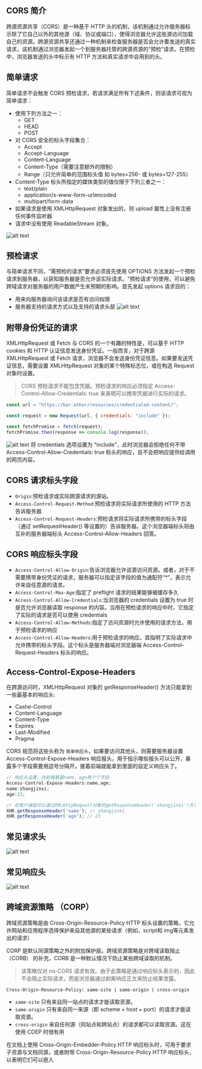 ## CORS 简介

跨源资源共享（CORS）是一种基于 HTTP 头的机制，该机制通过允许服务器标示除了它自己以外的其他源（域、协议或端口），使得浏览器允许这些源访问加载自己的资源。跨源资源共享还通过一种机制来检查服务器是否会允许要发送的真实请求，该机制通过浏览器发起一个到服务器托管的跨源资源的“预检”请求。在预检中，浏览器发送的头中标示有 HTTP 方法和真实请求中会用到的头。

## 简单请求

简单请求不会触发 CORS 预检请求，若请求满足所有下述条件，则该请求可视为简单请求：

- 使用下列方法之一：
  - GET
  - HEAD
  - POST
- 对 CORS 安全的标头字段集合：
  - Accept
  - Accept-Language
  - Content-Language
  - Content-Type（需要注意额外的限制）
  - Range（只允许简单的范围标头值 如 bytes=256- 或 bytes=127-255）
- Content-Type 标头所指定的媒体类型的值仅限于下列三者之一：
  - text/plain
  - application/x-www-form-urlencoded
  - multipart/form-data
- 如果请求是使用 XMLHttpRequest 对象发出的，则 upload 属性上没有注册任何事件监听器
- 请求中没有使用 ReadableStream 对象。

![alt text](image-5.png)

## 预检请求

与简单请求不同，“需预检的请求”要求必须首先使用 OPTIONS 方法发起一个预检请求到服务器，以获知服务器是否允许该实际请求。"预检请求“的使用，可以避免跨域请求对服务器的用户数据产生未预期的影响。首先发起 options 请求目的：

- 用来向服务器询问该请求是否有访问权限
- 服务器支持的请求方式以及支持的请求头部
  ![alt text](image-6.png)

## 附带身份凭证的请求

XMLHttpRequest 或 Fetch 与 CORS 的一个有趣的特性是，可以基于 HTTP cookies 和 HTTP 认证信息发送身份凭证。一般而言，对于跨源 XMLHttpRequest 或 Fetch 请求，浏览器不会发送身份凭证信息。如果要发送凭证信息，需要设置 XMLHttpRequest 对象的某个特殊标志位，或在构造 Request 对象时设置。

> CORS 预检请求不能包含凭据。预检请求的响应必须指定 Access-Control-Allow-Credentials: true 来表明可以携带凭据进行实际的请求。

```js
const url = "https://bar.other/resources/credentialed-content/";

const request = new Request(url, { credentials: "include" });

const fetchPromise = fetch(request);
fetchPromise.then(response => console.log(response));
```

![alt text](image-7.png)
将 credentials 选项设置为 "include"，此时浏览器会拒绝任何不带 Access-Control-Allow-Credentials: true 标头的响应，且不会把响应提供给调用的网页内容。

## CORS 请求标头字段

- `Origin`:预检请求或实际跨源请求的源站。
- `Access-Control-Request-Method`:预检请求将实际请求所使用的 HTTP 方法告诉服务器
- `Access-Control-Request-Headers`:预检请求将实际请求所携带的标头字段（通过 setRequestHeader() 等设置的）告诉服务器。这个浏览器端标头将由互补的服务器端标头 Access-Control-Allow-Headers 回答。

## CORS 响应标头字段

- `Access-Control-Allow-Origin`:告诉浏览器允许该源访问资源。或者，对于不需要携带身份凭证的请求，服务器可以指定该字段的值为通配符“\*”，表示允许来自任意源的请求。
- `Access-Control-Max-Age`:指定了 preflight 请求的结果能够被缓存多久
- `Access-Control-Allow-Credentials`:当浏览器的 credentials 设置为 true 时是否允许浏览器读取 response 的内容。当用在预检请求的响应中时，它指定了实际的请求是否可以使用 credentials
- `Access-Control-Allow-Methods`:指定了访问资源时允许使用的请求方法，用于预检请求的响应
- `Access-Control-Allow-Headers`:用于预检请求的响应。其指明了实际请求中允许携带的标头字段。这个标头是服务器端对浏览器端 Access-Control-Request-Headers 标头的响应。

## Access-Control-Expose-Headers

在跨源访问时，XMLHttpRequest 对象的 getResponseHeader() 方法只能拿到一些最基本的响应头:

- Cashe-Control
- Content-Language
- Content-Type
- Expires
- Last-Modified
- Pragma

CORS 规范将这些头称为 `简单响应头`，如果要访问其他头，则需要服务器设置 Access-Control-Expose-Headers 响应报头，用于指示哪些报头可以公开，暴露多个字段需要用逗号分隔开。接着前端就能拿到里面的自定义响应头了。

```js
// 响应头设置，向前端暴露name，age两个个字段
Access-Control-Expose-Headers:name,age;
name:zhangjinxi;
age:23;

// 在客户端就可以通过XMLHttpRequest对象的getResponseHeader('zhangjinxi')方法，获取到暴露的响应头字段的值
XHR.getResponseHeader('name'); // zhangjinxi
XHR.getResponseHeader('age'); // 23
```

## 常见请求头
![alt text](image-8.png)
## 常见响应头

![alt text](image-9.png)

## 跨域资源策略 （CORP）
跨域资源策略是由 Cross-Origin-Resource-Policy HTTP 标头设置的策略，它允许网站和应用程序选择保护来自其他源的某些请求（例如，script和 img等元素发出的请求）

CORP 是默认同源策略之外的附加保护层。跨域资源策略是对跨域读取阻止 （CORB） 的补充，CORB 是一种默认情况下防止某些跨域读取的机制。
>该策略仅对 no-CORS 请求有效。由于此策略是通过响应标头表示的，因此不会阻止实际请求，而是浏览器通过剥离响应正文来防止结果泄露。
```http
Cross-Origin-Resource-Policy: same-site | same-origin | cross-origin
```
- `same-site` 只有来自同一站点的请求才能读取资源。
- `same-origin` 只有来自同一来源（即 scheme + host + port）的请求才能读取资源。
- `cross-origin` 来自任何源（同站点和跨站点）的请求都可以读取资源。这在使用 COEP 时很有用

在文档上使用 Cross-Origin-Embedder-Policy HTTP 响应标头时，可用于要求子资源与文档同源，或者附带 Cross-Origin-Resource-Policy HTTP 响应标头，以表明它们可以嵌入